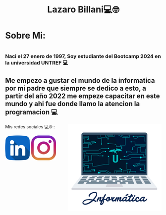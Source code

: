 <center><h1>Lazaro Billani💻🤓</h1></center> 

<h1>Sobre Mi:<h1>

<h3>Naci el 27 enero de 1997, Soy estudiante del Bootcamp 2024 en la universidad UNTREF 💻<h3>

<h2>Me empezo a gustar el mundo de la informatica por mi padre que siempre
 se dedico a esto, a partir del año 2022 me empeze capacitar en este mundo
  y ahi fue donde llamo la atencion la programacion 💻</h2>
<img align='right' src='giphy.gif'
 width='300'>


Mis redes sociales 💻🌐 :
 
  <a href="https://www.linkedin.com/in/lazaro-billani/">
  <img width="80" heigth="80" src="linkedin.png"></a>
 <a href="https://www.instagram.com/lazarobillani/">
  <img width="80" heigth="80" src="instagram.png"></a>


